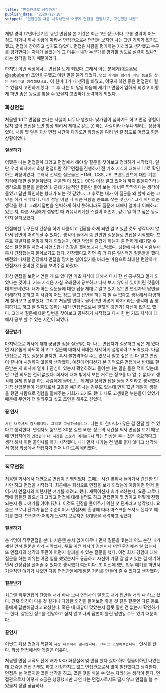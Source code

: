 ```yaml
---
title: "면접관으로 성장하기"
publish_date: "2020-12-18"
snippet: "면접관을 처음 시작하면서 어떻게 면접을 진행하고, 고민했던 내용"
---
```


개발 경력 12년이란 기간 동안 면접을 본 기간은 최근 1년 정도이다. 보통 경력이 어느 정도 차거나 회사 상황에 따라서 면접관으로서 면접을 보지만 나는 그런 기회가 없기도 했고, 면접에 참여하고 싶지도 않았다. 면접은 사람을 평가하는 자리라고 생각했고 누구를 평가한다는 자체가 싫었는데 그 이유는 내가 누군가를 평가할 정도로 실력이 있나? 라는 생각을 했기 때문이었다.

하지만 이번 직장에서는 면접을 보게 되었다. 그래서 아는 분에게([이승우님 @asbubam](https://twitter.com/asbubam)) 조언을 구했고 이런 말을 듣게 되었다. `면접 자리는 평가가 아닌 동료를 찾는 자리라고 생각해보세요.` 
이 한마디가 내 생각을 바꿨고, 어떻게 하면 좋은 면접관이 될 수 있을지 고민하게 했다. 그 후 나는 이 말을 마음에 새기고 면접에 임하게 되었고 어떻게 하면 좋은 동료를 찾을 수 있을지 고민하며 노력하게 되었다.

### 화상면접 
처음엔 1:1로 면접을 본다는 사실이 너무나 떨렸다. 낯가림이 심하기도 하고 면접 경험이 많지 않아 면접을 보면 항상 떨려서 제대로 말도 못 하는 사람이라 너무나 떨리는 상황이었다. 처음 몇 달은 화상 면접 시간이 다가오면 화장실을 여러 번 갈 정도로 어렵고 힘든 상황이었다.

#### 질문하기
어쨌든 나는 면접관이 되었고 면접에서 해야 할 질문을 찾아보고 정리하기 시작했다. 일단 우리 회사에서 화상 면접이란 직무면접을 진행하기 전 기초 지식에 대해서 1:1로 확인하는 과정이었다. 그래서 선택한 질문들은 HTML, CSS, JS, 프론트엔드에 대한 기본 지식에 대한 질문들이었다.  처음엔 이 정도는 90% 이상 알고 있어야 하지 않을까? 라는 생각으로 질문을 만들었다.  근데 기술적인 질문만 물어 보는 게 너무 딱딱하다는 생각이 들었고 답만 확인하는 형태가 되는 것 같았다. 그 후로는 내가 이 질문을 왜 할까 라는 고민을 하기 시작했다. 내가 정말 이걸 다 아는 사람을 동료로 찾는 것인가? 그게 아니라는 생각을 했다. 그래서 답변을 완벽하게 하지 못하더라도 질문에 대해서 얼마나 이해하고 있는 지, 다른 사람에게 설명할 때 커뮤니케이션 스킬이 어떤지, 같이 일 하고 싶은 동료인지 살펴보았다. 

면접에선 누구든지 긴장을 하기 나름이고 긴장을 하게 되면 알고 있던 것도 생각나지 않아서 답변이 어려워질 수 있다는 생각이 들어서 좀 편안한 질문들로 면접을 시작했다.  프론트 개발자를 어떻게 하게 되었는지, 어떤 작업을 즐겁게 하는지 좀 편하게 얘기할 수 있는 질문들을 하면서 자연스럽게 긴장을 풀어보고자 노력했다. 상황에 따라서 처음부터 혹시 긴장했는지 물어보기도 했다. 긴장했다고 하면 좀 더 다른 일상적인 질문들을 했다. 예전의 나처럼 긴장해서 면접을 망치는 일이 없기를 바라는 마음으로 최대한 편안하게 면접자가 준비한 것들을 보여주길 바랐다.

화상 면접을 보면서 얻은 게 또 있다면 기초 지식에 대해서 다시 한 번 공부하고 알게 되었다는 것이다. 기초 지식은 사실 오래전에 공부하고 다시 보지 않아서 잊어버린 것들이 대부분이었다. 내가 하는 질문들에 대한 답을 제대로 알고 있지 않으면 면접자의 답변을 이해하지 못하고 이 사람이 어느 정도 알고 답변을 하는지 알 수 없다고 생각해서 다양하게 찾아보고 공부했다. 그리고 처음엔 반대로 물어보면 어떻게 하지? 라는 생각에 좀 창피하기도 하고 잘 알지도 못하는 내가 면접관으로써 괜찮은 것인가? 자신이 없기도 했다. 그래서 질문에 대한 답변을 찾아보고 공부하기 시작했고 다시 한 번 기초 지식에 대해서 공부 할 수 있는 시간이 되었다.

#### 질문받기
마지막으로 회사에 대해 궁금한 점을 질문받는다. 나는 면접자가 질문하고 싶은 게 있다면 자유롭게 하도록 하고 그 질문에 대해서 최대한 자세하게 설명하려고 노력했다. 다음 면접으로 가도 질문을 받지만, 혹시 불합격하실 수도 있으니 알고 싶은 건 다 알고 면접이 끝나야 시원하지 않을까 생각했다. 예전에 어디선가 본 기억으론 면접에서 반대로 질문받는 게 회사에 얼마나 관심이 있는지 확인하려고 물어본다는 말을 들은 적이 있는데 난 그런 의도는 전혀 없었다. 회사에 대해 밖에서 보는 거로는 정보를 다 알 수 없다고 생각해 실제 업무를 하는 사람에게 물어보는 게 제일 정확한 답을 들을 기회라고 생각했다. 가끔 신입분들이 개발자로서 고민을 얘기하시는 경우도 있는데 먼저 12년 개발자 생활을 했던 사람으로 경험을 말해주는 기회가 되기도 했다. 나도 고생했던 부분들이 있었기 때문에 무언가 더 알려주고 싶고 조언을 해주고 싶었다.

#### 끝 인사
`시간 내주셔서 감사합니다. 그리고 고생하셨습니다.` 나는 이 한마디가 많은 걸 전달 할 수 있다고 생각한다. 면접자도 짧으면 30분 길면 50분 정도의 시간을 써서 면접을 보기 때문에 면접자에게 `면접관이 내 시간을 소중히 여기는구나` 라는 인상을 주는 것은 중요하다고 생각 해서 이런 끝인사를 하기 시작했다. 내가 먼저 나가는 건 별로 좋지 않다고 생각해서 항상 화상에서 면접자가 먼저 나가도록 배려했다.

---

### 직무면접
처음엔 회사에서 대면으로 면접이 진행되었다. 그때는 시간 맞춰서 들어가서 간단한 인사만 하고 면접을 시작했다. 최근에는 화상으로 면접을 보게 되었는데 이왕이면 먼저 들어가서 면접자와 이런저런 얘기를 하려고 했다.
재택이신지 휴가 쓰셨는지, 요즘 코로나 땜에 힘들진 않으신지 그리고 면접에 대해 설명도 하고 면접관이 몇 명이고 어떻게 진행되는지 등… 얘기를 이어나갔다. 이것도 긴장을 풀어주기 위한 첫 단계라고 생각했다. 요즘은 코로나 단계가 높은 수준이어서 면접자의 환경에 따라 마스크를 쓰셔도 된다고 얘기를 했다. 면접자가 어떻게 느낄지 모르지만 상대방을 배려하고 싶었다.

#### 질문하기
총 4명이 직무면접을 본다. 처음엔 순서 없이 아무나 먼저 질문을 했는데 어느 순간 내가 제일 먼저 질문을 하기 시작했다.
주로 이전 회사의 경험이나 어떤 환경에서 일 했는지 또 면접자의 생각과 주관이 어떤지 살펴볼 수 있는 질문을 했다. 이전 회사 경험에 대해 질문을 하는 이유는 어떤 일을 했었는지도 궁금하고 자신이 가장 잘 알고 있는 걸 얘기하면서 긴장감을 풀어줄 수 있다고 생각했기 때문이다. 또 이전에 했던 업무 얘기를 하면서 기술적인 얘기가 나오면 다음 면접관들에게 질문 거리를 만들어 줄 수 있다고 생각했다.

#### 질문받기
최근엔 직무면접의 진행을 내가 하다 보니 면접자의 질문도 내가 답변을 거의 다 하고 있다. 간혹 의견이 다를 것 같거나 다양한 의견을 들어보면 좋을 것 같은 질문엔 다른 동료들에게 답변해달라고 요청한다. 혹은 내 대답이 맞았는지 잘못 말한 건 없는지 확인하기도 한다. 잘못된 정보를 전달하고 싶지 않고 나의 답변이 틀린 답변일 수도 있기 때문이다.

#### 끝인사
이번도 화상 면접과 똑같이 `시간 내주셔서 감사합니다. 그리고 고생하셨습니다.`  인사를 한다. 화상 면접에서와 똑같은 이유다.

처음엔 면접 시작도 전에 배가 아파 화장실에 몇 번을 왔다 갔다 하며 힘들어하던 나였는데 요즘엔 면접 진행도 하고 긴장하지도 않고 면접관으로서 많이 발전했다고 생각한다. 면접은 늘 어렵지만 많은 생각을 하고, 많은 것을 배울 수 있는 자리라는 생각이 든다.  면접관으로서 이렇게 조금은 성장했지만 과연 나는 면접자로서도 떨지 않고 면접을 볼 수 있을지 정말 궁금하다.